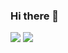 ### Hi there 👋

<!--
**joaovitor644/joaovitor644** is a ✨ _special_ ✨ repository because its `README.md` (this file) appears on your GitHub profile.

Here are some ideas to get you started:

- 🔭 I’m currently working on ...
- 🌱 I’m currently learning ...
- 👯 I’m looking to collaborate on ...
- 🤔 I’m looking for help with ...
- 💬 Ask me about ...
- 📫 How to reach me: ...
- 😄 Pronouns: ...
- ⚡ Fun fact: ...
-->

  <img src="https://github-readme-stats.vercel.app/api/top-langs/?username=joaovitor644&layout=compact">
  <img src="https://github-readme-stats.vercel.app/api?username=joaovitor644&show_icons=true&theme=tokyonight">
